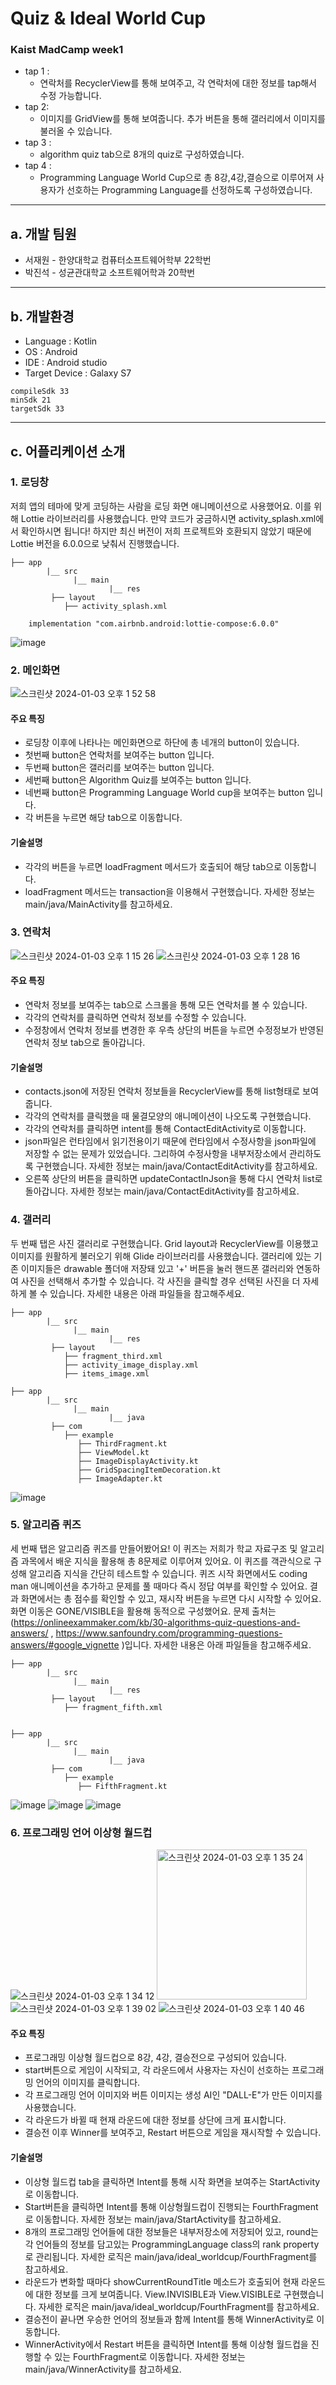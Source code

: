 # Quiz & Ideal World Cup

### Kaist MadCamp week1

- tap 1 :
	- 연락처를 RecyclerView를 통해 보여주고, 각 연락처에 대한 정보를 tap해서 수정 가능합니다.
- tap 2:
	- 이미지를 GridView를 통해 보여줍니다. 추가 버튼을 통해 갤러리에서 이미지를 불러올 수 있습니다.
- tap 3 :
	- algorithm quiz tab으로 8개의 quiz로 구성하였습니다.
- tap 4 :
	- Programming Language World Cup으로   총 8강,4강,결승으로 이루어져 사용자가 선호하는 Programming Language를 선정하도록 구성하였습니다.


--- 
## a. 개발 팀원

- 서재원 - 한양대학교 컴퓨터소프트웨어학부 22학번
- 박진석 - 성균관대학교 소프트웨어학과 20학번


---

## b. 개발환경

- Language : Kotlin
- OS : Android
- IDE : Android studio
- Target Device : Galaxy S7



```
compileSdk 33
minSdk 21  
targetSdk 33
```


---
## c. 어플리케이션 소개


###  1. 로딩창
저희 앱의 테마에 맞게 코딩하는 사람을 로딩 화면 애니메이션으로 사용했어요. 이를 위해 Lottie 라이브러리를 사용했습니다. 만약 코드가 궁금하시면 activity_splash.xml에서 확인하시면 됩니다! 하지만 최신 버전이 저희 프로젝트와 호환되지 않았기 때문에 Lottie 버전을 6.0.0으로 낮춰서 진행했습니다.

```
├── app
        |__ src
              |__ main
                      |__ res
         ├── layout
            ├── activity_splash.xml
```
```
    implementation "com.airbnb.android:lottie-compose:6.0.0"
```
![image](https://github.com/JPJW-KAIST-MadcampWeek1/KotlinTest/assets/68769481/7cba535b-1e46-4788-be28-d97ad27e23b9)

###  2. 메인화면
![스크린샷 2024-01-03 오후 1 52 58](https://github.com/JPJW-KAIST-MadcampWeek1/KotlinTest/assets/149568715/53aa3992-3855-4baa-944c-3af796abbea0)
#### 주요 특징
- 로딩창 이후에 나타나는 메인화면으로 하단에 총 네개의 button이 있습니다.
- 첫번째 button은 연락처를 보여주는 button 입니다.
- 두번째 button은 갤러리를 보여주는 button 입니다.
- 세번째 button은 Algorithm Quiz를 보여주는 button 입니다.
- 네번째 button은  Programming Language World cup을 보여주는 button 입니다.
- 각 버튼을 누르면 해당 tab으로 이동합니다.
#### 기술설명
- 각각의 버튼을 누르면 loadFragment 메서드가 호출되어 해당 tab으로 이동합니다.
- loadFragment 메서드는 transaction을 이용해서 구현했습니다. 자세한 정보는 main/java/MainActivity를 참고하세요.

###  3. 연락처
![스크린샷 2024-01-03 오후 1 15 26](https://github.com/JPJW-KAIST-MadcampWeek1/KotlinTest/assets/149568715/385b64de-1ebe-44b3-9772-96a90a454962)
![스크린샷 2024-01-03 오후 1 28 16](https://github.com/JPJW-KAIST-MadcampWeek1/KotlinTest/assets/149568715/41e7dd66-1cfb-492b-9c49-d757858c5370)

#### 주요 특징
- 연락처 정보를 보여주는 tab으로 스크롤을 통해 모든 연락처를 볼 수 있습니다.
- 각각의 연락처를 클릭하면 연락처 정보를 수정할 수 있습니다.
- 수정창에서 연락처 정보를 변경한 후 우측 상단의 버튼을 누르면 수정정보가 반영된 연락처 정보 tab으로 돌아갑니다.
#### 기술설명
- contacts.json에 저장된 연락처 정보들을 RecyclerView를 통해 list형태로 보여줍니다.
- 각각의 연락처를 클릭했을 때 물결모양의 애니메이션이 나오도록 구현했습니다.
- 각각의 연락처를 클릭하면 intent를 통해 ContactEditActivity로 이동합니다.
- json파일은 런타임에서 읽기전용이기 때문에 런타임에서 수정사항을 json파일에 저장할 수 없는 문제가 있었습니다. 그리하여 수정사항을 내부저장소에서 관리하도록 구현했습니다. 자세한 정보는 main/java/ContactEditActivity를 참고하세요.
- 오른쪽 상단의 버튼을 클릭하면 updateContactInJson을 통해 다시 연락처 list로 돌아갑니다. 자세한 정보는 main/java/ContactEditActivity를 참고하세요.


###  4. 갤러리
두 번째 탭은 사진 갤러리로 구현했습니다. Grid layout과 RecyclerView를 이용했고 이미지를 원활하게 불러오기 위해 Glide 라이브러리를 사용했습니다. 갤러리에 있는 기존 이미지들은 drawable 폴더애 저장돼 있고 '+' 버튼을 눌러 핸드폰 갤러리와 연동하여 사진을 선택해서 추가할 수 있습니다. 각 사진을 클릭할 경우 선택된 사진을 더 자세하게 볼 수 있습니다. 자세한 내용은 아래 파일들을 참고해주세요.
```
├── app
        |__ src
              |__ main
                      |__ res
         ├── layout
            ├── fragment_third.xml
            ├── activity_image_display.xml
            ├── items_image.xml
```
```
├── app
        |__ src
              |__ main
                      |__ java
         ├── com
            ├── example
               ├── ThirdFragment.kt
               ├── ViewModel.kt
               ├── ImageDisplayActivity.kt
               ├── GridSpacingItemDecoration.kt
               ├── ImageAdapter.kt
```
![image](https://github.com/JPJW-KAIST-MadcampWeek1/KotlinTest/assets/68769481/ab6e3079-5c36-4b9f-afde-c9b4c6232215)
###  5. 알고리즘 퀴즈
세 번째 탭은 알고리즘 퀴즈를 만들어봤어요! 이 퀴즈는 저희가 학교 자료구조 및 알고리즘 과목에서 배운 지식을 활용해 총 8문제로 이루어져 있어요. 이 퀴즈를 객관식으로 구성해 알고리즘 지식을 간단히 테스트할 수 있습니다. 퀴즈 시작 화면에서도 coding man 애니메이션을 추가하고 문제를 풀 때마다 즉시 정답 여부를 확인할 수 있어요. 결과 화면에서는 총 점수를 확인할 수 있고, 재시작 버튼을 누르면 다시 시작할 수 있어요. 화면 이동은 GONE/VISIBLE을 활용해 동적으로 구성했어요. 문제 출처는 (https://onlineexammaker.com/kb/30-algorithms-quiz-questions-and-answers/ , https://www.sanfoundry.com/programming-questions-answers/#google_vignette )입니다. 자세한 내용은 아래 파일들을 참고해주세요.
```
├── app
        |__ src
              |__ main
                      |__ res
         ├── layout
            ├── fragment_fifth.xml   
               
```
```
├── app
        |__ src
              |__ main
                      |__ java
         ├── com
            ├── example
               ├── FifthFragment.kt
```
![image](https://github.com/JPJW-KAIST-MadcampWeek1/KotlinTest/assets/68769481/2403c283-8207-4f53-8a64-56fad8a96c15)
![image](https://github.com/JPJW-KAIST-MadcampWeek1/KotlinTest/assets/68769481/7308898c-0e2e-4384-93d0-669ffc38711e)
![image](https://github.com/JPJW-KAIST-MadcampWeek1/KotlinTest/assets/68769481/d425fb66-1985-45b2-8b24-87067a07f846)

###  6. 프로그래밍 언어 이상형 월드컵
![스크린샷 2024-01-03 오후 1 34 12](https://github.com/JPJW-KAIST-MadcampWeek1/KotlinTest/assets/149568715/5b7ef1a7-76c5-408e-ad65-180b1b0fc739)
<img width="240" alt="스크린샷 2024-01-03 오후 1 35 24" src="https://github.com/JPJW-KAIST-MadcampWeek1/KotlinTest/assets/149568715/04211618-e5a9-4645-9a14-b7ecd7dcc8a1">
![스크린샷 2024-01-03 오후 1 39 02](https://github.com/JPJW-KAIST-MadcampWeek1/KotlinTest/assets/149568715/0985ccb7-a50c-4993-87d7-bba4582040ee)
![스크린샷 2024-01-03 오후 1 40 46](https://github.com/JPJW-KAIST-MadcampWeek1/KotlinTest/assets/149568715/203fe201-e9d2-440b-8d90-cea850ec74cb)

#### 주요 특징
- 프로그래밍 이상형 월드컵으로 8강, 4강, 결승전으로 구성되어 있습니다.
- start버튼으로 게임이 시작되고, 각 라운드에서 사용자는 자신이 선호하는 프로그래밍 언어의 이미지를 클릭합니다.
- 각 프로그래밍 언어 이미지와 버튼 이미지는 생성 AI인 "DALL-E"가 만든 이미지를 사용했습니다.
- 각 라운드가 바뀔 때 현재 라운드에 대한 정보를 상단에 크게 표시합니다.
- 결승전 이후 Winner를 보여주고, Restart 버튼으로 게임을 재시작할 수 있습니다.
#### 기술설명
- 이상형 월드컵 tab을 클릭하면 Intent를 통해 시작 화면을 보여주는 StartActivity로 이동합니다. 
- Start버튼을 클릭하면  Intent를 통해 이상형월드컵이 진행되는 FourthFragment로 이동합니다. 자세한 정보는 main/java/StartActivity를 참고하세요.
- 8개의 프로그래밍 언어들에 대한 정보들은 내부저장소에 저장되어 있고, round는 각 언어들의 정보를 담고있는 ProgrammingLanguage class의 rank property로 관리됩니다. 자세한 로직은 main/java/ideal_worldcup/FourthFragment를 참고하세요.
- 라운드가 변화할 때마다 showCurrentRoundTitle 메소드가 호출되어  현재 라운드에 대한 정보를 크게 보여줍니다. View.INVISIBLE과 View.VISIBLE로 구현했습니다. 자세한 로직은 main/java/ideal_worldcup/FourthFragment를 참고하세요.
- 결승전이 끝나면 우승한 언어의 정보들과 함께 Intent를 통해 WinnerActivity로 이동합니다.
- WinnerActivity에서 Restart 버튼을 클릭하면 Intent를 통해  이상형 월드컵을 진행할 수 있는 FourthFragment로 이동합니다. 자세한 정보는 main/java/WinnerActivity를 참고하세요.



